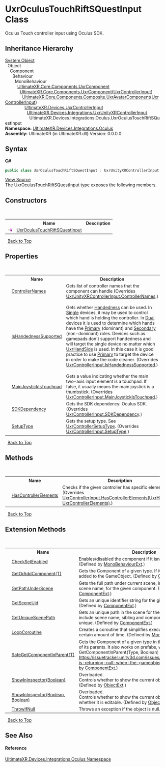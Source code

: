 # UxrOculusTouchRiftSQuestInput Class
 

Oculus Touch controller input using Oculus SDK.


## Inheritance Hierarchy
<a href="https://docs.microsoft.com/dotnet/api/system.object" target="_blank" rel="noopener noreferrer">System.Object</a><br />&nbsp;&nbsp;Object<br />&nbsp;&nbsp;&nbsp;&nbsp;Component<br />&nbsp;&nbsp;&nbsp;&nbsp;&nbsp;&nbsp;Behaviour<br />&nbsp;&nbsp;&nbsp;&nbsp;&nbsp;&nbsp;&nbsp;&nbsp;MonoBehaviour<br />&nbsp;&nbsp;&nbsp;&nbsp;&nbsp;&nbsp;&nbsp;&nbsp;&nbsp;&nbsp;<a href="T_UltimateXR_Core_Components_UxrComponent">UltimateXR.Core.Components.UxrComponent</a><br />&nbsp;&nbsp;&nbsp;&nbsp;&nbsp;&nbsp;&nbsp;&nbsp;&nbsp;&nbsp;&nbsp;&nbsp;<a href="T_UltimateXR_Core_Components_UxrComponent_1">UltimateXR.Core.Components.UxrComponent</a>(<a href="T_UltimateXR_Devices_UxrControllerInput">UxrControllerInput</a>)<br />&nbsp;&nbsp;&nbsp;&nbsp;&nbsp;&nbsp;&nbsp;&nbsp;&nbsp;&nbsp;&nbsp;&nbsp;&nbsp;&nbsp;<a href="T_UltimateXR_Core_Components_Composite_UxrAvatarComponent_1">UltimateXR.Core.Components.Composite.UxrAvatarComponent</a>(<a href="T_UltimateXR_Devices_UxrControllerInput">UxrControllerInput</a>)<br />&nbsp;&nbsp;&nbsp;&nbsp;&nbsp;&nbsp;&nbsp;&nbsp;&nbsp;&nbsp;&nbsp;&nbsp;&nbsp;&nbsp;&nbsp;&nbsp;<a href="T_UltimateXR_Devices_UxrControllerInput">UltimateXR.Devices.UxrControllerInput</a><br />&nbsp;&nbsp;&nbsp;&nbsp;&nbsp;&nbsp;&nbsp;&nbsp;&nbsp;&nbsp;&nbsp;&nbsp;&nbsp;&nbsp;&nbsp;&nbsp;&nbsp;&nbsp;<a href="T_UltimateXR_Devices_Integrations_UxrUnityXRControllerInput">UltimateXR.Devices.Integrations.UxrUnityXRControllerInput</a><br />&nbsp;&nbsp;&nbsp;&nbsp;&nbsp;&nbsp;&nbsp;&nbsp;&nbsp;&nbsp;&nbsp;&nbsp;&nbsp;&nbsp;&nbsp;&nbsp;&nbsp;&nbsp;&nbsp;&nbsp;UltimateXR.Devices.Integrations.Oculus.UxrOculusTouchRiftSQuestInput<br />
**Namespace:**&nbsp;<a href="N_UltimateXR_Devices_Integrations_Oculus">UltimateXR.Devices.Integrations.Oculus</a><br />**Assembly:**&nbsp;UltimateXR (in UltimateXR.dll) Version: 0.0.0.0

## Syntax

**C#**<br />
``` C#
public class UxrOculusTouchRiftSQuestInput : UxrUnityXRControllerInput
```

<a href="UltimateXR/Scripts/Devices/Integrations/Oculus/UxrOculusTouchRiftSQuestInput.cs" rel="noopener noreferrer" title="View the source code">View Source</a><br />
The UxrOculusTouchRiftSQuestInput type exposes the following members.


## Constructors
&nbsp;<table><tr><th></th><th>Name</th><th>Description</th></tr><tr><td>![Public method](media/pubmethod.gif "Public method")</td><td><a href="M_UltimateXR_Devices_Integrations_Oculus_UxrOculusTouchRiftSQuestInput__ctor">UxrOculusTouchRiftSQuestInput</a></td><td /></tr></table>&nbsp;
<a href="#uxroculustouchriftsquestinput-class">Back to Top</a>

## Properties
&nbsp;<table><tr><th></th><th>Name</th><th>Description</th></tr><tr><td>![Public property](media/pubproperty.gif "Public property")</td><td><a href="P_UltimateXR_Devices_Integrations_Oculus_UxrOculusTouchRiftSQuestInput_ControllerNames">ControllerNames</a></td><td>
Gets list of controller names that the component can handle
 (Overrides <a href="P_UltimateXR_Devices_Integrations_UxrUnityXRControllerInput_ControllerNames">UxrUnityXRControllerInput.ControllerNames</a>.)</td></tr><tr><td>![Public property](media/pubproperty.gif "Public property")</td><td><a href="P_UltimateXR_Devices_Integrations_Oculus_UxrOculusTouchRiftSQuestInput_IsHandednessSupported">IsHandednessSupported</a></td><td>

Gets whether <a href="P_UltimateXR_Devices_IUxrControllerInput_Handedness">Handedness</a> can be used. In <a href="T_UltimateXR_Devices_UxrControllerSetupType">Single</a> devices, it may be used to control which hand is holding the controller. In <a href="T_UltimateXR_Devices_UxrControllerSetupType">Dual</a> devices it is used to determine which hands have the <a href="P_UltimateXR_Devices_IUxrControllerInput_Primary">Primary</a> (dominant) and <a href="P_UltimateXR_Devices_IUxrControllerInput_Secondary">Secondary</a> (non-dominant) roles.
 Devices such as gamepads don't support handedness and will target the single device no matter which <a href="T_UltimateXR_Core_UxrHandSide">UxrHandSide</a> is used. In this case it is good practice to use <a href="P_UltimateXR_Devices_IUxrControllerInput_Primary">Primary</a> to target the device in order to make the code cleaner.
 (Overrides <a href="P_UltimateXR_Devices_UxrControllerInput_IsHandednessSupported">UxrControllerInput.IsHandednessSupported</a>.)</td></tr><tr><td>![Public property](media/pubproperty.gif "Public property")</td><td><a href="P_UltimateXR_Devices_Integrations_Oculus_UxrOculusTouchRiftSQuestInput_MainJoystickIsTouchpad">MainJoystickIsTouchpad</a></td><td>
Gets a value indicating whether the main two-axis input element is a touchpad. If false, it usually means the main joystick is a thumbstick.
 (Overrides <a href="P_UltimateXR_Devices_UxrControllerInput_MainJoystickIsTouchpad">UxrControllerInput.MainJoystickIsTouchpad</a>.)</td></tr><tr><td>![Public property](media/pubproperty.gif "Public property")</td><td><a href="P_UltimateXR_Devices_Integrations_Oculus_UxrOculusTouchRiftSQuestInput_SDKDependency">SDKDependency</a></td><td>
Gets the SDK dependency: Oculus SDK.
 (Overrides <a href="P_UltimateXR_Devices_UxrControllerInput_SDKDependency">UxrControllerInput.SDKDependency</a>.)</td></tr><tr><td>![Public property](media/pubproperty.gif "Public property")</td><td><a href="P_UltimateXR_Devices_Integrations_Oculus_UxrOculusTouchRiftSQuestInput_SetupType">SetupType</a></td><td>
Gets the setup type. See <a href="T_UltimateXR_Devices_UxrControllerSetupType">UxrControllerSetupType</a>.
 (Overrides <a href="P_UltimateXR_Devices_UxrControllerInput_SetupType">UxrControllerInput.SetupType</a>.)</td></tr></table>&nbsp;
<a href="#uxroculustouchriftsquestinput-class">Back to Top</a>

## Methods
&nbsp;<table><tr><th></th><th>Name</th><th>Description</th></tr><tr><td>![Public method](media/pubmethod.gif "Public method")</td><td><a href="M_UltimateXR_Devices_Integrations_Oculus_UxrOculusTouchRiftSQuestInput_HasControllerElements">HasControllerElements</a></td><td>
Checks if the given controller has specific elements.
 (Overrides <a href="M_UltimateXR_Devices_UxrControllerInput_HasControllerElements">UxrControllerInput.HasControllerElements(UxrHandSide, UxrControllerElements)</a>.)</td></tr></table>&nbsp;
<a href="#uxroculustouchriftsquestinput-class">Back to Top</a>

## Extension Methods
&nbsp;<table><tr><th></th><th>Name</th><th>Description</th></tr><tr><td>![Public Extension Method](media/pubextension.gif "Public Extension Method")</td><td><a href="M_UltimateXR_Extensions_Unity_MonoBehaviourExt_CheckSetEnabled">CheckSetEnabled</a></td><td>
Enables/disabled the component if it isn't enabled already.
 (Defined by <a href="T_UltimateXR_Extensions_Unity_MonoBehaviourExt">MonoBehaviourExt</a>.)</td></tr><tr><td>![Public Extension Method](media/pubextension.gif "Public Extension Method")</td><td><a href="M_UltimateXR_Extensions_Unity_ComponentExt_GetOrAddComponent__1">GetOrAddComponent(T)</a></td><td>
Gets the Component of a given type. If it doesn't exist, it is added to the GameObject.
 (Defined by <a href="T_UltimateXR_Extensions_Unity_ComponentExt">ComponentExt</a>.)</td></tr><tr><td>![Public Extension Method](media/pubextension.gif "Public Extension Method")</td><td><a href="M_UltimateXR_Extensions_Unity_ComponentExt_GetPathUnderScene">GetPathUnderScene</a></td><td>
Gets the full path under current scene, including all parents, but scene name, for the given component.
 (Defined by <a href="T_UltimateXR_Extensions_Unity_ComponentExt">ComponentExt</a>.)</td></tr><tr><td>![Public Extension Method](media/pubextension.gif "Public Extension Method")</td><td><a href="M_UltimateXR_Extensions_Unity_ComponentExt_GetSceneUid">GetSceneUid</a></td><td>
Gets an unique identifier string for the given component.
 (Defined by <a href="T_UltimateXR_Extensions_Unity_ComponentExt">ComponentExt</a>.)</td></tr><tr><td>![Public Extension Method](media/pubextension.gif "Public Extension Method")</td><td><a href="M_UltimateXR_Extensions_Unity_ComponentExt_GetUniqueScenePath">GetUniqueScenePath</a></td><td>
Gets an unique path in the scene for the given component. It will include scene name, sibling and component indices to make it unique.
 (Defined by <a href="T_UltimateXR_Extensions_Unity_ComponentExt">ComponentExt</a>.)</td></tr><tr><td>![Public Extension Method](media/pubextension.gif "Public Extension Method")</td><td><a href="M_UltimateXR_Extensions_Unity_MonoBehaviourExt_LoopCoroutine">LoopCoroutine</a></td><td>
Creates a coroutine that simplifies executing a loop during a certain amount of time.
 (Defined by <a href="T_UltimateXR_Extensions_Unity_MonoBehaviourExt">MonoBehaviourExt</a>.)</td></tr><tr><td>![Public Extension Method](media/pubextension.gif "Public Extension Method")</td><td><a href="M_UltimateXR_Extensions_Unity_ComponentExt_SafeGetComponentInParent__1">SafeGetComponentInParent(T)</a></td><td>
Gets the Component of a given type in the GameObject or any of its parents. It also works on prefabs, where regular GetComponentInParent(Type, Boolean) will not work: https://issuetracker.unity3d.com/issues/getcomponentinparent-is-returning-null-when-the-gameobject-is-a-prefab
 (Defined by <a href="T_UltimateXR_Extensions_Unity_ComponentExt">ComponentExt</a>.)</td></tr><tr><td>![Public Extension Method](media/pubextension.gif "Public Extension Method")</td><td><a href="M_UltimateXR_Extensions_Unity_ObjectExt_ShowInInspector">ShowInInspector(Boolean)</a></td><td>Overloaded.  
Controls whether to show the current object in the inspector.
 (Defined by <a href="T_UltimateXR_Extensions_Unity_ObjectExt">ObjectExt</a>.)</td></tr><tr><td>![Public Extension Method](media/pubextension.gif "Public Extension Method")</td><td><a href="M_UltimateXR_Extensions_Unity_ObjectExt_ShowInInspector_1">ShowInInspector(Boolean, Boolean)</a></td><td>Overloaded.  
Controls whether to show the current object in the inspector and whether it is editable.
 (Defined by <a href="T_UltimateXR_Extensions_Unity_ObjectExt">ObjectExt</a>.)</td></tr><tr><td>![Public Extension Method](media/pubextension.gif "Public Extension Method")</td><td><a href="M_UltimateXR_Extensions_System_ObjectExt_ThrowIfNull">ThrowIfNull</a></td><td>
Throws an exception if the object is null.
 (Defined by <a href="T_UltimateXR_Extensions_System_ObjectExt">ObjectExt</a>.)</td></tr></table>&nbsp;
<a href="#uxroculustouchriftsquestinput-class">Back to Top</a>

## See Also


#### Reference
<a href="N_UltimateXR_Devices_Integrations_Oculus">UltimateXR.Devices.Integrations.Oculus Namespace</a><br />